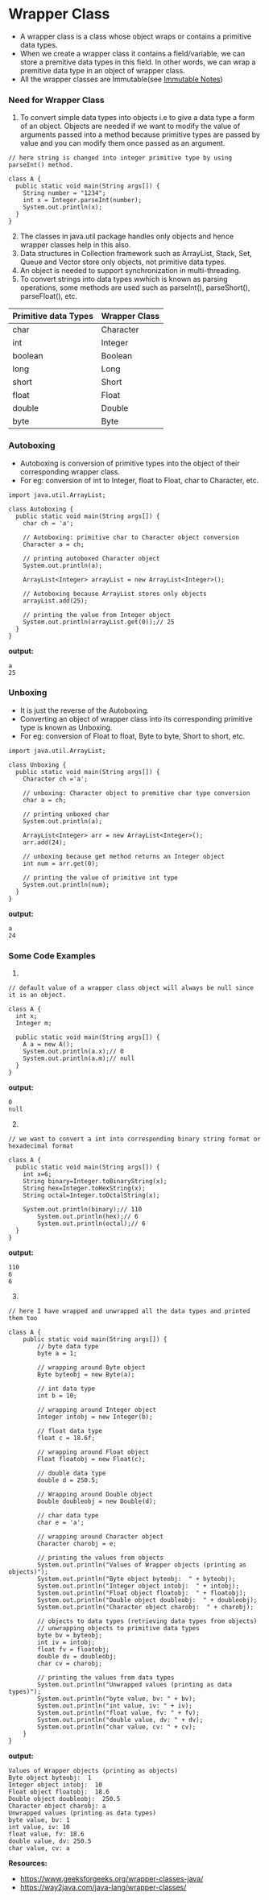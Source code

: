 # Wrapper Class
* A wrapper class is a class whose object wraps or contains a primitive data types.
* When we create a wrapper class it contains a field/variable, we can store a premitive data types in this field. In other words, we can wrap a premitive data type in an object of wrapper class.
* All the wrapper classes are Immutable(see [Immutable Notes](https://github.com/mittulmandhan/java-interview-prep/blob/master/22%20Immutable/README.md))

### Need for Wrapper Class
1. To convert simple data types into objects i.e to give a data type a form of an object. Objects are needed if we want to modify the value of arguments passed into a method because primitive types are passed by value and you can modify them once passed as an argument.
````
// here string is changed into integer primitive type by using parseInt() method.

class A {
  public static void main(String args[]) {
    String number = "1234";
    int x = Integer.parseInt(number);
    System.out.println(x);
  }
}
````
2. The classes in java.util package handles only objects and hence wrapper classes help in this also.
3. Data structures in Collection framework such as ArrayList, Stack, Set, Queue and Vector store only objects, not primitive data types.
4. An object is needed to support synchronization in multi-threading.
5. To convert strings into data types wwhich is known as parsing operations, some 
methods are used such as parseInt(), parseShort(), parseFloat(), etc.

Primitive data Types | Wrapper Class
-------------------- | -------------
char                 | Character
int                  | Integer
boolean              | Boolean
long                 | Long
short                | Short
float                | Float
double               | Double
byte                 | Byte

### Autoboxing
* Autoboxing is conversion of primitive types into the object of their corresponding wrapper class.
* For eg: conversion of int to Integer, float to Float, char to Character, etc.
````
import java.util.ArrayList;

class Autoboxing {
  public static void main(String args[]) {
    char ch = 'a';
    
    // Autoboxing: primitive char to Character object conversion
    Character a = ch;
    
    // printing autoboxed Character object
    System.out.println(a);
    
    ArrayList<Integer> arrayList = new ArrayList<Integer>(); 
  
    // Autoboxing because ArrayList stores only objects 
    arrayList.add(25); 
  
    // printing the value from Integer object
    System.out.println(arrayList.get(0));// 25
  }
}
````
__output:__
````
a
25
````

### Unboxing
* It is just the reverse of the Autoboxing.
* Converting an object of wrapper class into its corresponding primitive type is known as Unboxing.
* For eg: conversion of Float to float, Byte to byte, Short to short, etc.
````
import java.util.ArrayList;

class Unboxing {
  public static void main(String args[]) {
    Character ch ='a';
    
    // unboxing: Character object to premitive char type conversion
    char a = ch;
    
    // printing unboxed char
    System.out.println(a);
    
    ArrayList<Integer> arr = new ArrayList<Integer>(); 
    arr.add(24); 
  
    // unboxing because get method returns an Integer object 
    int num = arr.get(0); 
  
    // printing the value of primitive int type
    System.out.println(num);
  }
}
````
__output:__
````
a
24
````

### Some Code Examples

1.
````
// default value of a wrapper class object will always be null since it is an object.

class A {
  int x;
  Integer m;
  
  public static void main(String args[]) {
    A a = new A();
    System.out.println(a.x);// 0
    System.out.println(a.m);// null
  }
}
````
__output:__
````
0
null
````

2.
````
// we want to convert a int into corresponding binary string format or hexadecimal format

class A {
  public static void main(String args[]) {
    int x=6;
    String binary=Integer.toBinaryString(x);
    String hex=Integer.toHexString(x);
    String octal=Integer.toOctalString(x);
    
    System.out.println(binary);// 110
		System.out.println(hex);// 6
		System.out.println(octal);// 6
  }
}
````
__output:__
````
110
6
6
````

3.
````
// here I have wrapped and unwrapped all the data types and printed them too

class A {
	public static void main(String args[]) {
		// byte data type
		byte a = 1;

		// wrapping around Byte object
		Byte byteobj = new Byte(a);

		// int data type
		int b = 10;

		// wrapping around Integer object
		Integer intobj = new Integer(b);

		// float data type
		float c = 18.6f;

		// wrapping around Float object
		Float floatobj = new Float(c);

		// double data type
		double d = 250.5;

		// Wrapping around Double object
		Double doubleobj = new Double(d);

		// char data type
		char e = 'a';

		// wrapping around Character object
		Character charobj = e;

		// printing the values from objects
		System.out.println("Values of Wrapper objects (printing as objects)");
		System.out.println("Byte object byteobj:  " + byteobj);
		System.out.println("Integer object intobj:  " + intobj);
		System.out.println("Float object floatobj:  " + floatobj);
		System.out.println("Double object doubleobj:  " + doubleobj);
		System.out.println("Character object charobj:  " + charobj);

		// objects to data types (retrieving data types from objects)
		// unwrapping objects to primitive data types
		byte bv = byteobj;
		int iv = intobj;
		float fv = floatobj;
		double dv = doubleobj;
		char cv = charobj;

		// printing the values from data types
		System.out.println("Unwrapped values (printing as data types)");
		System.out.println("byte value, bv: " + bv);
		System.out.println("int value, iv: " + iv);
		System.out.println("float value, fv: " + fv);
		System.out.println("double value, dv: " + dv);
		System.out.println("char value, cv: " + cv);
	}
}
````
__output:__
````
Values of Wrapper objects (printing as objects)
Byte object byteobj:  1
Integer object intobj:  10
Float object floatobj:  18.6
Double object doubleobj:  250.5
Character object charobj: a
Unwrapped values (printing as data types)
byte value, bv: 1
int value, iv: 10
float value, fv: 18.6
double value, dv: 250.5
char value, cv: a
````

__Resources:__
* https://www.geeksforgeeks.org/wrapper-classes-java/
* https://way2java.com/java-lang/wrapper-classes/

